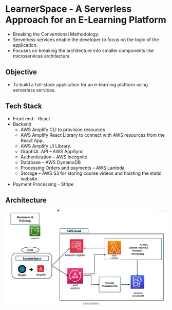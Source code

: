# LearnerSpace - A Serverless Approach for an E-Learning Platform

- Breaking the Conventional Methodology:
- Serverless services enable the developer to focus on the logic of the application.
- Focuses on breaking the architecture into smaller components like microservices architecture

## Objective

- To build a full-stack application for an e-learning platform using serverless services.

## Tech Stack

- Front end – React
- Backend
  - AWS Amplify CLI to provision resources
  - AWS Amplify React Library to connect with AWS resources from the React App.
  - AWS Amplify UI Library.
  - GraphQL API – AWS AppSync
  - Authentication – AWS Incognito
  - Database – AWS DynamoDB
  - Processing Orders and payments – AWS Lambda
  - Storage – AWS S3 for storing course videos and hoisting the static website.
- Payment Processing - Stripe

## Architecture

![Serverless Architecture](./architecture.png)
